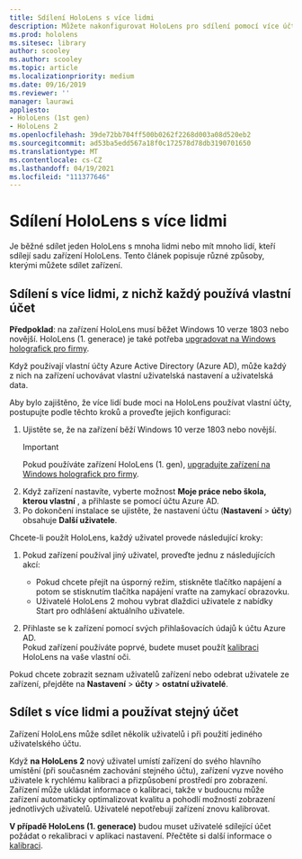 ```yaml
---
title: Sdílení HoloLens s více lidmi
description: Můžete nakonfigurovat HoloLens pro sdílení pomocí více účtů Azure Active Directory nebo více uživatelů, kteří používají jeden účet.
ms.prod: hololens
ms.sitesec: library
author: scooley
ms.author: scooley
ms.topic: article
ms.localizationpriority: medium
ms.date: 09/16/2019
ms.reviewer: ''
manager: laurawi
appliesto:
- HoloLens (1st gen)
- HoloLens 2
ms.openlocfilehash: 39de72bb704ff500b0262f2268d003a08d520eb2
ms.sourcegitcommit: ad53ba5edd567a18f0c172578d78db3190701650
ms.translationtype: MT
ms.contentlocale: cs-CZ
ms.lasthandoff: 04/19/2021
ms.locfileid: "111377646"
---
```

# <a name="share-your-hololens-with-multiple-people"></a>Sdílení HoloLens s více lidmi

Je běžné sdílet jeden HoloLens s mnoha lidmi nebo mít mnoho lidí, kteří sdílejí sadu zařízení HoloLens.  Tento článek popisuje různé způsoby, kterými můžete sdílet zařízení.

## <a name="share-with-multiple-people-each-using-their-own-account"></a>Sdílení s více lidmi, z nichž každý používá vlastní účet

**Předpoklad**: na zařízení HoloLens musí běžet Windows 10 verze 1803 nebo novější.  HoloLens (1. generace) je také potřeba [upgradovat na Windows holografick pro firmy](hololens-upgrade-enterprise.md).

Když používají vlastní účty Azure Active Directory (Azure AD), může každý z nich na zařízení uchovávat vlastní uživatelská nastavení a uživatelská data.

Aby bylo zajištěno, že více lidí bude moci na HoloLens používat vlastní účty, postupujte podle těchto kroků a proveďte jejich konfiguraci:

1. Ujistěte se, že na zařízení běží Windows 10 verze 1803 nebo novější.
   > [!IMPORTANT]
   > Pokud používáte zařízení HoloLens (1. gen), [upgradujte zařízení na Windows holografick pro firmy](hololens1-upgrade-enterprise.md).
1. Když zařízení nastavíte, vyberte možnost **Moje práce nebo škola, kterou vlastní** , a přihlaste se pomocí účtu Azure AD.
1. Po dokončení instalace se ujistěte, že nastavení účtu (**Nastavení**  >  **účty**) obsahuje **Další uživatele**.

Chcete-li použít HoloLens, každý uživatel provede následující kroky:

1. Pokud zařízení používal jiný uživatel, proveďte jednu z následujících akcí:
   - Pokud chcete přejít na úsporný režim, stiskněte tlačítko napájení a potom se stisknutím tlačítka napájení vraťte na zamykací obrazovku.
   - Uživatelé HoloLens 2 mohou vybrat dlaždici uživatele z nabídky Start pro odhlášení aktuálního uživatele.

1. Přihlaste se k zařízení pomocí svých přihlašovacích údajů k účtu Azure AD.  
    Pokud zařízení používáte poprvé, budete muset použít [kalibraci](hololens-calibration.md) HoloLens na vaše vlastní oči.

Pokud chcete zobrazit seznam uživatelů zařízení nebo odebrat uživatele ze zařízení, přejděte na **Nastavení**  >  **účty**  >  **ostatní uživatelé**.

## <a name="share-with-multiple-people-all-using-the-same-account"></a>Sdílet s více lidmi a používat stejný účet

Zařízení HoloLens může sdílet několik uživatelů i při použití jediného uživatelského účtu.

Když **na HoloLens 2** nový uživatel umístí zařízení do svého hlavního umístění (při současném zachování stejného účtu), zařízení vyzve nového uživatele k rychlému kalibraci a přizpůsobení prostředí pro zobrazení. Zařízení může ukládat informace o kalibraci, takže v budoucnu může zařízení automaticky optimalizovat kvalitu a pohodlí možností zobrazení jednotlivých uživatelů. Uživatelé nepotřebují zařízení znovu kalibrovat.

**V případě HoloLens (1. generace)** budou muset uživatelé sdílející účet požádat o rekalibraci v aplikaci nastavení.  Přečtěte si další informace o [kalibraci](hololens-calibration.md).
